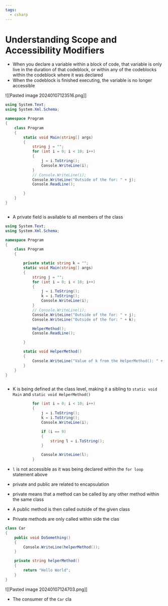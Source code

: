 ```yaml
---
tags:
  - csharp
---
```

# Understanding Scope and Accessibility Modifiers

* When you declare a variable within a block of code, that variable is only live in the duration of that codeblock, or within any of the codeblocks within the codeblock where it was declared
* When the codeblock is finished executing, the variable is no longer accessible

![[Pasted image 20240107123516.png]]
```c#
using System.Text;
using System.Xml.Schema;

namespace Program
{
    class Program
    {
        static void Main(string[] args)
        {
            string j = "";
            for (int i = 0; i < 10; i++)
            {
                j = i.ToString();
                Console.WriteLine(i);
            }
            // Console.WriteLine(i);
            Console.WriteLine("Outside of the for: " + j);
            Console.ReadLine();

        }
    }
}



```


* A private field is available to all members of the class

```c#
using System.Text;
using System.Xml.Schema;

namespace Program
{
    class Program
    {

        private static string k = "";
        static void Main(string[] args)
        {
            string j = "";
            for (int i = 0; i < 10; i++)
            {
                j = i.ToString();
                k = i.ToString();
                Console.WriteLine(i);
            }
            // Console.WriteLine(i);
            Console.WriteLine("Outside of the for: " + j);
            Console.WriteLine("Outside of the for: " + k);

            HelperMethod();
            Console.ReadLine();

        }

        static void HelperMethod()
        {
            Console.WriteLine("Value of k from the HelperMethod(): " + k);
        }
    }
}



```
* K is being defined at the class level, making it a sibling to `static void Main` and `static void HelperMethod()`

```c#
			for (int i = 0; i < 10; i++)
            {
                j = i.ToString();
                k = i.ToString();
                Console.WriteLine(i);

                if (i == 9)
                {
                    string l = i.ToString();
                }

                Console.WriteLine(l);
            }
```
* `l` is not accessible as it was being declared within the `for loop` statement above

* private and public are related to encapsulation
* private means that a method can be called by any other method within the same class
* A public method is then called outside of the given class
* Private methods are only called within side the clas

```c#
class Car
{
    public void DoSomething()
    {
        Console.WriteLine(helperMethod());
    }

    private string helperMethod()
    {
        return "Hello World";
    }
}
```
![[Pasted image 20240107124703.png]]
* The consumer of the `Car` cla



